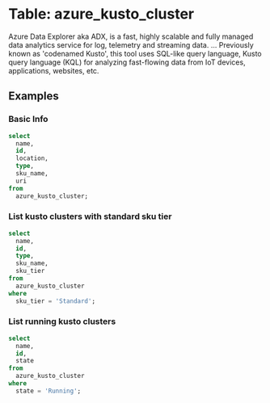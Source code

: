 # Table: azure_kusto_cluster

Azure Data Explorer aka ADX, is a fast, highly scalable and fully managed data analytics service for log, telemetry and streaming data. ... Previously known as 'codenamed Kusto', this tool uses SQL-like query language, Kusto query language (KQL) for analyzing fast-flowing data from IoT devices, applications, websites, etc.

## Examples

### Basic Info

```sql
select
  name,
  id,
  location,
  type,
  sku_name,
  uri
from
  azure_kusto_cluster;
```

### List kusto clusters with standard sku tier

```sql
select
  name,
  id,
  type,
  sku_name,
  sku_tier
from
  azure_kusto_cluster
where
  sku_tier = 'Standard';
```

### List running kusto clusters

```sql
select
  name,
  id,
  state
from
  azure_kusto_cluster
where
  state = 'Running';
```